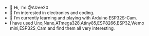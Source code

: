 - 👋 Hi, I’m @Alzee20
- 👀 I’m interested in electronics and coding.
- 🌱 I’m currently learning and playing with Arduino ESP32S-Cam.
-  I have used Uno,Nano,ATmega328,Atiny85,ESP8266,ESP32,Wemo mini,ESP32S_Cam and find them all very interesting.

<!---
Alzee20/Alzee20 is a ✨ special ✨ repository because its `README.md` (this file) appears on your GitHub profile.
You can click the Preview link to take a look at your changes.
--->
